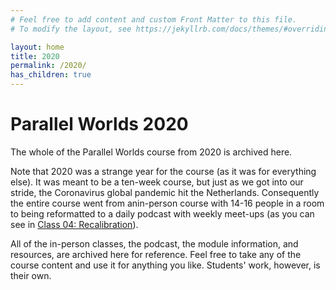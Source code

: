 ```yaml
---
# Feel free to add content and custom Front Matter to this file.
# To modify the layout, see https://jekyllrb.com/docs/themes/#overriding-theme-defaults

layout: home
title: 2020
permalink: /2020/
has_children: true
---
```


<h1>Parallel Worlds 2020</h1>

The whole of the Parallel Worlds course from 2020 is archived here.

Note that 2020 was a strange year for the course (as it was for everything else). It was meant to be a ten-week course, but just as we got into our stride, the Coronavirus global pandemic hit the Netherlands. Consequently the entire course went from anin-person course with 14-16 people in a room to being reformatted to a daily podcast with weekly meet-ups (as you can see in [Class 04: Recalibration](/2020/classes/class-04)).

All of the in-person classes, the podcast, the module information, and resources, are archived here for reference. Feel free to take any of the course content and use it for anything you like. Students' work, however, is their own.
